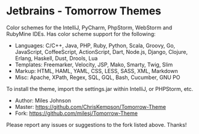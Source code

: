 # Jetbrains - Tomorrow Themes #

Color schemes for the IntelliJ, PyCharm, PhpStorm, WebStorm and RubyMine IDEs. Has color scheme support for the following: 

* Languages: C/C++, Java, PHP, Ruby, Python, Scala, Groovy, Go, JavaScript, CoffeeScript, ActionScript, Dart, Node.js, Django, Clojure, Erlang, Haskell, Dust, Drools, Lua
* Templates: Freemarker, Velocity, JSP, Mako, Smarty, Twig, Slim
* Markup: HTML, HAML, YAML, CSS, LESS, SASS, XML, Markdown
* Misc: Apache, XPath, Regex, SQL, GQL, Bash, Cucumber, GNU PO

To install the theme, import the settings.jar within IntelliJ, or PHPStorm, etc.

* Author: Miles Johnson
* Master: https://github.com/ChrisKempson/Tomorrow-Theme
* Fork: https://github.com/milesj/Tomorrow-Theme

Please report any issues or suggestions to the fork listed above. Thanks!